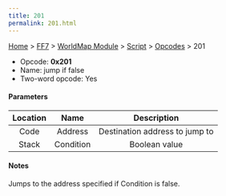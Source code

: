 ```yaml
---
title: 201
permalink: 201.html
---
```


[Home](../../../../Main%20Page.md) > [FF7](../../../../FF7.md) > [WorldMap Module](../../../WorldMap%20Module.md) > [Script](../../Script.md) > [Opcodes](../Opcodes.md) > 201

-   Opcode: **0x201**
-   Name: jump if false
-   Two-word opcode: Yes

#### Parameters

| Location |   Name    |          Description           |
|:--------:|:---------:|:------------------------------:|
|   Code   |  Address  | Destination address to jump to |
|  Stack   | Condition |         Boolean value          |

#### Notes

Jumps to the address specified if Condition is false.
